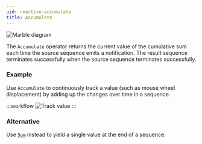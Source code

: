 ```yaml
---
uid: reactive-accumulate
title: Accumulate
---
```


![Marble diagram](~/images/reactive-accumulate.svg)

The `Accumulate` operator returns the current value of the cumulative sum each time the source sequence emits a notification. The result sequence terminates successfully when the source sequence terminates successfully.

### Example
Use `Accumulate` to continuously track a value (such as mouse wheel displacement) by adding up the changes over time in a sequence.

:::workflow
![Track value](../workflows/reactive-accumulate-example.bonsai)
:::

### Alternative
Use [`Sum`](xref:Bonsai.Reactive.Sum) instead to yield a single value at the end of a sequence.